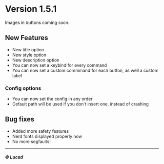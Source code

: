 # Version 1.5.1

Images in buttons coming soon.

## New Features
- New title option
- New style option
- New description option
- You can now set a keybind for every command
- You can now set a custom commmand for each button, as well a custom label

### Config options
- You can now set the config in any order
- Default path will be used if you don't insert one, instead of crashing

## Bug fixes
- Added more safety features
- Nerd fonts displayed properly now
- No more segfaults!

---

##### © Lucad
